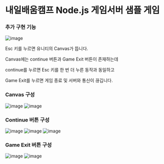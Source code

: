 # 내일배움캠프 Node.js 게임서버 샘플 게임

### 추가 구현 기능

![image](https://github.com/user-attachments/assets/683d6d45-0ffb-45de-90ed-1ee72c907a2d)

Esc 키를 누르면 유니티의 Canvas가 뜹니다.

Canvas에는 continue 버튼과 Game Exit 버튼이 존재하는데

continue를 누르면 Esc 키를 한 번 더 누른 동작과 동일하고

Game Exit를 누르면 게임 종료 및 서버와 통신이 끊깁니다.

### Canvas 구성

![image](https://github.com/user-attachments/assets/f4f6cbbf-a62e-4eb3-9c34-e4da45b9ed6d)
![image](https://github.com/user-attachments/assets/e1db7831-5cad-415d-8264-7ff9d0e86d60)


### Continue 버튼 구성

![image](https://github.com/user-attachments/assets/f3c0c9ce-0d61-4b9c-8ffc-e309c844e6a9)
![image](https://github.com/user-attachments/assets/93d2c4de-ff9c-4760-8188-dacfba5626be)
![image](https://github.com/user-attachments/assets/ea3d4af6-eefa-4b5f-a028-0bc727e5d9d4)

### Game Exit 버튼 구성

![image](https://github.com/user-attachments/assets/36874e3f-1b46-4217-a0e8-33f95ea5bd8d)
![image](https://github.com/user-attachments/assets/83048114-5c50-4508-a559-d7de2441eb03)
